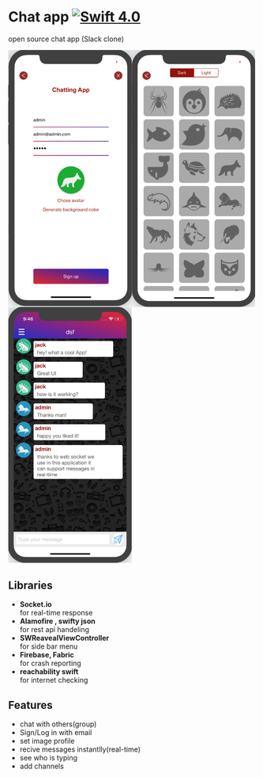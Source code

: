 # Chat app [![Swift 4.0](https://img.shields.io/badge/Swift-4.0-green.svg?style=flat)](https://developer.apple.com/swift/) 

open source chat app (Slack clone)
<div>
<img align="left" src="Images/Chat%20app%201.png" width = "250">
<img align="left" src="Images/Chat%20app%202.png" width = "250">
<img  src="Images/Chat%20app%203.png" width = "250">
</div>

## Libraries
* <strong>Socket.io</strong><br>
    for real-time response
* <strong>Alamofire , swifty json</strong><br>
    for rest api handeling
* <strong>SWReavealViewController</strong><br>
    for side bar menu
* <strong>Firebase, Fabric</strong><br>
    for crash reporting
* <strong>reachability swift</strong><br>
       for internet checking

## Features
* chat with others(group)
* Sign/Log in with email
* set image profile
* recive messages instantlly(real-time)
* see who is typing
* add channels

